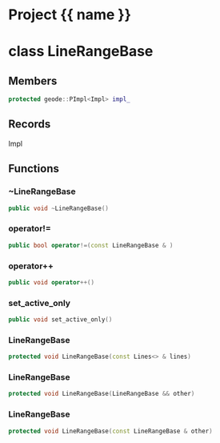 <script setup>
import {useRoute} from 'vitepress'
const {path} = useRoute()
const tokens = path.split('/')
const words = tokens[2].split('-');
for (let i = 0; i < words.length; i++) {
    words[i] = words[i].charAt(0).toUpperCase() + words[i].slice(1);
    words[i] = words[i].replace('geode', 'Geode')
}
const name = words.join('-');
</script>
# Project {{ name }}

# class LineRangeBase


## Members

```cpp
protected geode::PImpl<Impl> impl_

```



## Records

Impl



## Functions

### ~LineRangeBase

```cpp
public void ~LineRangeBase()
```


### operator!=

```cpp
public bool operator!=(const LineRangeBase & )
```


### operator++

```cpp
public void operator++()
```


### set_active_only

```cpp
public void set_active_only()
```


### LineRangeBase

```cpp
protected void LineRangeBase(const Lines<> & lines)
```


### LineRangeBase

```cpp
protected void LineRangeBase(LineRangeBase && other)
```


### LineRangeBase

```cpp
protected void LineRangeBase(const LineRangeBase & other)
```




